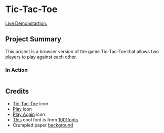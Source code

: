 # Tic-Tac-Toe

<a href="https://aaronsww.github.io/ticTacToe/">Live Demonstartion.</a>

## Project Summary

This project is a browser version of the game Tic-Tac-Toe that allows two players to play against each other.

### In Action

<img src="" alt="">

## Credits

<ul>
   <li><a href="https://www.flaticon.com/free-icon/tic-tac-toe_720708">Tic-Tac-Toe</a> icon</li>
   <li><a href="https://www.flaticon.com/free-icon/play-button_2938916?term=play&page=1&position=59&page=1&position=59&related_id=2938916&origin=style">Play</a> icon</li>
    <li><a href="https://www.flaticon.com/free-icon/play-again_6059195?term=play%20again&page=1&position=1&page=1&position=1&related_id=6059195&origin=style">Play Again</a> icon</li>
    <li><a href="https://www.1001fonts.com/the-unseen-font.html">This</a> cool font is from <a href="https://www.1001fonts.com/">1001fonts</a> </li> 
    <li>Crumpled paper <a href="https://www.freepik.com/free-photo/view-white-crumpled-paper_1038689.htm#query=crumpled%20paper&position=3&from_view=search&track=sph">background</a></li> 
</ul>
